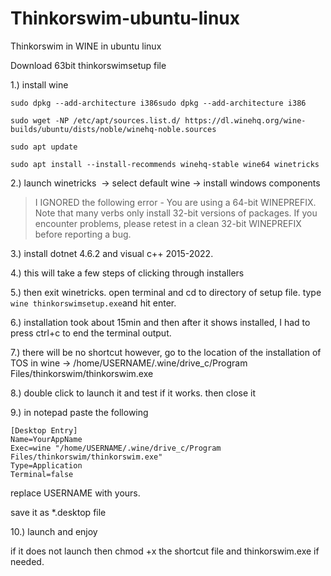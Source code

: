 # Thinkorswim-ubuntu-linux
Thinkorswim in WINE in ubuntu linux

Download 63bit thinkorswimsetup file

1.) install wine

```
sudo dpkg --add-architecture i386sudo dpkg --add-architecture i386

sudo wget -NP /etc/apt/sources.list.d/ https://dl.winehq.org/wine-builds/ubuntu/dists/noble/winehq-noble.sources

sudo apt update

sudo apt install --install-recommends winehq-stable wine64 winetricks
```

2.) launch winetricks  -> select default wine -> install windows components

> I IGNORED the following error - You are using a 64-bit WINEPREFIX. Note that many verbs only install 32-bit versions of packages. If you encounter problems, please retest in a clean 32-bit WINEPREFIX before reporting a bug.

3.) install dotnet 4.6.2 and visual c++ 2015-2022.

4.) this will take a few steps of clicking through installers

5.) then exit winetricks. open terminal and cd to directory of setup file. type `wine thinkorswimsetup.exe`and hit enter.

6.) installation took about 15min and then after it shows installed, I had to press ctrl+c to end the terminal output.

7.) there will be no shortcut however, go to the location of the installation of TOS in wine -> /home/USERNAME/.wine/drive_c/Program Files/thinkorswim/thinkorswim.exe

8.) double click to launch it and test if it works. then close it

9.) in notepad paste the following

```
[Desktop Entry]
Name=YourAppName
Exec=wine "/home/USERNAME/.wine/drive_c/Program Files/thinkorswim/thinkorswim.exe"
Type=Application
Terminal=false
```

replace USERNAME with yours. 

save it as *.desktop file

10.) launch and enjoy

if it does not launch then chmod +x the shortcut file and thinkorswim.exe if needed.
